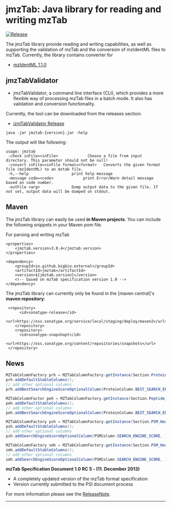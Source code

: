 # jmzTab: Java library for reading and writing mzTab

[![Release](https://github.com/bigbio/jmzTab/actions/workflows/maven-publish.yml/badge.svg?branch=master)](https://github.com/bigbio/jmzTab/actions/workflows/maven-publish.yml)

The jmzTab library provide reading and writing capabilities, as well as supporting the validation of mzTab and the conversion of mzIdentML files to mzTab. Currently, the library contains converter for

  * [mzIdentML 1.1.0](http://www.psidev.info/sites/default/files/mzIdentML1.1.0.xsd)

## jmzTabValidator

  * jmzTabValidator, a command line interface (CLI), which provides a more flexible way of processing mzTab files in a batch mode. It also has validation and conversion functionality.

Currently, the tool can be downloaded from the releases section:

  * [jzmTabValidator Release](https://github.com/bigbio/jmzTab/releases/tag/v3.0.10)

```
java -jar jmztab-{version}.jar -help
```
The output will like following:
```
usage: jmztab
 -check inFile=<inFile>             Choose a file from input directory. This parameter should not be null!
 -convert inFile=<inFile format=<format>   Converts the given format file (mzIdentML) to an mztab file.
 -h,--help                   print help message
 -message code=<code>             print Error/Warn detail message based on code number.
 -outFile <arg>              Dump output data to the given file. If not set, output data will be dumped on stdout.
```

## Maven

The jmzTab library can easily be used **in Maven projects**. You can include the following snippets in your Maven pom file.

For parsing and writing mzTab

```
<properties>
    <jmztab.version>3.0.4</jmztab.version>
</properties>

<dependency>
    <groupId>io.github.bigbio.external</groupId>
    <artifactId>jmztab</artifactId>
    <version>${jmztab.version}</version>
    <!-- based on mzTab specification version 1.0 -->
</dependency>
```

The jmzTab library can currently only be found in the [maven central]'s **maven repository**:

```
 <repository>
      <id>sonatype-release</id>
      <url>https://oss.sonatype.org/service/local/staging/deploy/maven2</url>
    </repository>
    <repository>
      <id>sonatype-snapshopt</id>
      <url>https://oss.sonatype.org/content/repositories/snapshots</url>
 </repository>
```


## News

``` java
MZTabColumnFactory prh = MZTabColumnFactory.getInstance(Section.Protein_Header);
prh.addDefaultStableColumns();
// add other optional columns
prh.addBestSearchEngineScoreOptionalColumn(ProteinColumn.BEST_SEARCH_ENGINE_SCORE, 1);

MZTabColumnFactor peh = MZTabColumnFactory.getInstance(Section.Peptide_Header);
peh.addDefaultStableColumns();
// add other optional columns
peh.addBestSearchEngineScoreOptionalColumn(ProteinColumn.BEST_SEARCH_ENGINE_SCORE, 1);

MZTabColumnFactory psh = MZTabColumnFactory.getInstance(Section.PSM_Header);
psh.addDefaultStableColumns();
// add other optional columns
psh.addSearchEngineScoreOptionalColumn(PSMColumn.SEARCH_ENGINE_SCORE, 1, null);

MZTabColumnFactory smh = MZTabColumnFactory.getInstance(Section.PSM_Header);
smh.addDefaultStableColumns();
// add other optional columns
smh.addSearchEngineScoreOptionalColumn(PSMColumn.SEARCH_ENGINE_SCORE, 1, null);
```

**mzTab Specification Document 1.0 RC 5 - (11. December 2013)**
  * A completely updated version of the mzTab format specification
  * Version currently submitted to the PSI document process

For more information please see the [ReleaseNote](https://github.com/PRIDE-Utilities/jmzTab/wiki/jmztab-ReleaseNotes).


---
